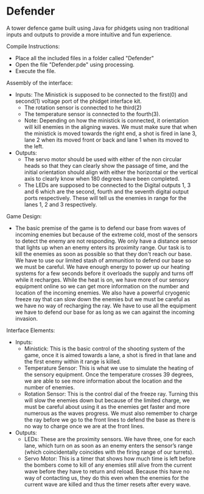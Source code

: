 # Defender
A tower defence game built using Java for phidgets using non traditional inputs and outputs to provide a more intuitive and fun experience.

Compile Instructions:
- Place all the included files in a folder called "Defender"
- Open the file "Defender.pde" using processing.
- Execute the file.

Assembly of the interface:
- Inputs:
The Ministick is supposed to be connected to the first(0)
and second(1) voltage port of the phidget interface kit.
  - The rotation sensor is connected to he third(2)
  - The temperature sensor is connected to the fourth(3).
  - Note: Depending on how the ministick is connected, it
orientation will kill enemies in the aligning waves.
We must make sure that when the ministick is moved
towards the right end, a shot is fired in lane 3, lane 2 when
its moved front or back and lane 1 when its moved to the
left.
- Outputs:
  - The servo motor should be used with either of the non
circular heads so that they can clearly show the passage of
time, and the initial orientation should align with either the
horizontal or the vertical axis to clearly know when
180 degrees have been completed.
  - The LEDs are supposed to be connected to the Digital
outputs 1, 3 and 6 which are the second, fourth and the
seventh
digital output ports respectively. These will tell us the
enemies in range for the lanes 1, 2 and 3 respectively.

Game Design:
- The basic premise of the game is to defend our base from
waves of incoming enemies but because of the extreme
cold, most of the sensors to detect the enemy are not
responding. We only have a distance sensor that lights up
when an enemy enters its proximity range. Our task is to
kill the enemies as soon as possible so that they don't reach
our base.
We have to use our limited stash of ammunition to defend
our base so we must be careful.
We have enough energy to power up our heating systems
for a few seconds before it overloads the supply and turns
off while it recharges. While the heat is on, we have more
of our sensory equipment online so we can get more
information on the number and location of the incoming
enemies.
We also have a powerful cryogenic freeze ray that can slow
down the enemies but we must be careful as we have no
way of recharging the ray.
We have to use all the equipment we have to defend our
base for as long as we can against the incoming invasion.

Interface Elements:
- Inputs:
  - Ministick: This is the basic control of the shooting system of the game,
once it is aimed towards a lane, a shot is fired in that lane
and the first enemy within it range is killed.
  - Temperature Sensor: This is what we use to simulate the heating of the sensory
equipment. Once the temperature crosses 39 degrees, we
are able to see more information about the location and the
number of enemies.
  - Rotation Sensor: This is the control dial of the freeze ray. Turning this will
slow the enemies down but because of the limited charge,
we must be careful about using it as the enemies get faster
and more numerous as the waves progress.
We must also remember to charge the ray before we go to
the front lines to defend the base as there is no way to
charge once we are at the front lines.
- Outputs:
  - LEDs: These are the proximity sensors. We have three, one for
each lane, which turn on as soon as an enemy enters the
sensor’s range (which coincidentally coincides with the
firing range of our turrets).
  - Servo Motor: This is a timer that shows how much time is left before the
bombers come to kill of any enemies still alive from the
current wave before they have to return and reload. Because
this have no way of contacting us, they do this even when
the enemies for the current wave are killed and thus the
timer resets after every wave.
